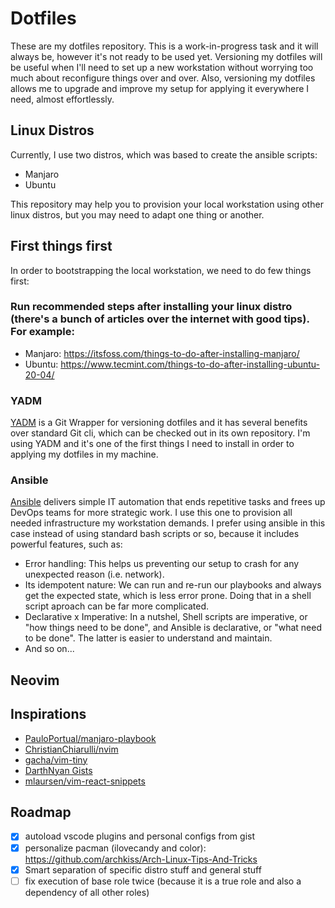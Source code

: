 # Dotfiles

These are my dotfiles repository. This is a work-in-progress task and it will always be, however it's not ready to be used yet.
Versioning my dotfiles will be useful when I'll need to set up a new workstation without worrying too much about reconfigure things over and over.
Also, versioning my dotfiles allows me to upgrade and improve my setup for applying it everywhere I need, almost effortlessly.

## Linux Distros

Currently, I use two distros, which was based to create the ansible scripts:

- Manjaro
- Ubuntu

This repository may help you to provision your local workstation using other linux distros, but you may need to adapt one thing or another.

## First things first

In order to bootstrapping the local workstation, we need to do few things first:

### Run recommended steps after installing your linux distro (there's a bunch of articles over the internet with good tips). For example:

- Manjaro: https://itsfoss.com/things-to-do-after-installing-manjaro/
- Ubuntu: https://www.tecmint.com/things-to-do-after-installing-ubuntu-20-04/

### YADM

[YADM](https://yadm.io) is a Git Wrapper for versioning dotfiles and it has several benefits over standard Git cli, which can be checked out in its
own repository. I'm using YADM and it's one of the first things I need to install in order to applying my dotfiles in my machine.

### Ansible

[Ansible](https://www.ansible.com) delivers simple IT automation that ends repetitive tasks and frees up DevOps teams for more strategic work. I use this one to provision
all needed infrastructure my workstation demands. I prefer using ansible in this case instead of using standard bash scripts or so,
because it includes powerful features, such as:

- Error handling: This helps us preventing our setup to crash for any unexpected reason (i.e. network).
- Its idempotent nature: We can run and re-run our playbooks and always get the expected state, which is less error prone. Doing that in a shell script aproach can be far more complicated.
- Declarative x Imperative: In a nutshel, Shell scripts are imperative, or "how things need to be done", and Ansible is declarative, or "what need to be done". The latter is easier to understand and maintain.
- And so on...

## Neovim

## Inspirations

- [PauloPortual/manjaro-playbook](https://github.com/PauloPortugal/manjaro-playbook)
- [ChristianChiarulli/nvim](https://github.com/ChristianChiarulli/nvim)
- [gacha/vim-tiny](https://github.com/gacha/vim-tiny)
- [DarthNyan Gists](https://gist.github.com/DarthNyan)
- [mlaursen/vim-react-snippets](https://github.com/mlaursen/vim-react-snippets)

## Roadmap

- [x] autoload vscode plugins and personal configs from gist
- [x] personalize pacman (ilovecandy and color): https://github.com/archkiss/Arch-Linux-Tips-And-Tricks
- [x] Smart separation of specific distro stuff and general stuff
- [ ] fix execution of base role twice (because it is a true role and also a dependency of all other roles)
